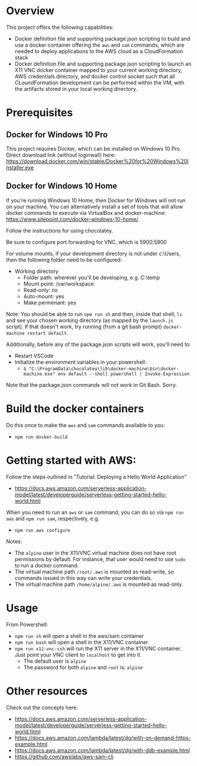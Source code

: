 # Overview

This project offers the following capabilities:
- Docker definition file and supporting package.json scripting to build and use a docker container offering the `aws` and `sam` commands, which are needed to deploy applications to the AWS cloud as a CloudFormation stack
- Docker definition file and supporting package.json scripting to launch an X11 VNC docker container mapped to your current working directory, AWS credentials directory, and docker control socket such that all CLoundFormation development can be performed within the VM, with the artifacts stored in your local working directory.

# Prerequisites

## Docker for Windows 10 Pro
This project requires Docker, which can be installed on Windows 10 Pro.
Direct download link (without loginwall) here: https://download.docker.com/win/stable/Docker%20for%20Windows%20Installer.exe

## Docker for Windows 10 Home

If you're running Windows 10 Home, then Docker for Windows will not run on your machine.
You can alternatively install a set of tools that will allow docker commands to execute via VirtualBox and docker-machine:
https://www.sitepoint.com/docker-windows-10-home/

Follow the instructions for using chocolatey.

Be sure to configure port forwarding for VNC, which is 5900:5900

For volume mounts, if your development directory is not under c:\Users, then the following folder need to be configured:
- Working directory
  - Folder path: wherever you'll be developing, e.g. C:\temp
  - Mount point: /var/workspace
  - Read-only: no
  - Auto-mount: yes
  - Make permenant: yes

Note: You should be able to run `npm run sh` and then, inside that shell, `ls` and see your chosen working directory (as mapped by the `launch.js` script). If that doesn't work, try running (from a git bash prompt) `docker-machine restart default`.

Additionally, before any of the package.json scripts will work, you'll need to:
- Restart VSCode
- Initialize the environment variables in your powershell:
  - `& "C:\ProgramData\chocolatey\lib\docker-machine\bin\docker-machine.exe" env default --shell powershell | Invoke-Expression`

Note that the package.json commands will not work in Git Bash.  Sorry.

# Build the docker containers

Do this once to make the `aws` and `sam` commands available to you:
- `npm run docker-build`


# Getting started with AWS:

Follow the steps outlined in "Tutorial: Deploying a Hello World Application"
- https://docs.aws.amazon.com/serverless-application-model/latest/developerguide/serverless-getting-started-hello-world.html


When you need to run an `aws` or `sam` command, you can do so via `npm run aws` and `npm run sam`, respectively, e.g.
- `npm run aws configure`

Notes:
- The `alpine` user in the X11/VNC virtual machine does not have root permissions by default.  For instance, that user would need to use `sudo` to run a docker command.
- The virtual machine path `/root/.aws` is mounted as read-write, so commands issued in this way can write your credentials.
- The virtual machine path `/home/alpine/.aws` is mounted as read-only.


# Usage

From Powershell:
- `npm run sh` will open a shell in the aws/sam container
- `npm run bash` will open a shell in the X11/VNC container
- `npm run x11-vnc-ssh` will run the X11 server in the X11/VNC container.  Just point your VNC client to `localhost` to get into it.
  - The default user is `alpine`
  - The password for both `alpine` and `root` is: `alpine`

# Other resources

Check out the concepts here:
 - https://docs.aws.amazon.com/serverless-application-model/latest/developerguide/serverless-getting-started-hello-world.html
 - https://docs.aws.amazon.com/lambda/latest/dg/with-on-demand-https-example.html
 - https://docs.aws.amazon.com/lambda/latest/dg/with-ddb-example.html
 - https://github.com/awslabs/aws-sam-cli

